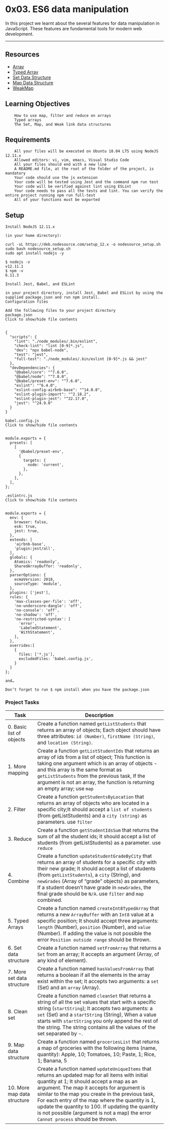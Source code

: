 # 0x03. ES6 data manipulation
In this project we learnt about the several features for data manipulation in JavaScript. These features are fundamental tools for modern web development.

---

## Resources
- [Array](https://intranet.alxswe.com/rltoken/bcXqK1IaIHtrZ45sv0RxsQ)
- [Typed Array](https://intranet.alxswe.com/rltoken/YZ5RtzAPTaWtF00MYbXuVw)
- [Set Data Structure](https://intranet.alxswe.com/rltoken/Ch8vq39y9QnlTMr8CymgEg)
- [Map Data Structure](https://intranet.alxswe.com/rltoken/W29MV3f8Ii4HmeJSALNIpw)
- [WeakMap](https://intranet.alxswe.com/rltoken/pSetFVFeIR660GPE0flPdg)

## Learning Objectives
```
    How to use map, filter and reduce on arrays
    Typed arrays
    The Set, Map, and Weak link data structures
```

## Requirements
```
    All your files will be executed on Ubuntu 18.04 LTS using NodeJS 12.11.x
    Allowed editors: vi, vim, emacs, Visual Studio Code
    All your files should end with a new line
    A README.md file, at the root of the folder of the project, is mandatory
    Your code should use the js extension
    Your code will be tested using Jest and the command npm run test
    Your code will be verified against lint using ESLint
    Your code needs to pass all the tests and lint. You can verify the entire project running npm run full-test
    All of your functions must be exported
```

## Setup
```
Install NodeJS 12.11.x

(in your home directory):

curl -sL https://deb.nodesource.com/setup_12.x -o nodesource_setup.sh
sudo bash nodesource_setup.sh
sudo apt install nodejs -y

$ nodejs -v
v12.11.1
$ npm -v
6.11.3

Install Jest, Babel, and ESLint

in your project directory, install Jest, Babel and ESList by using the supplied package.json and run npm install.
Configuration files

Add the following files to your project directory
package.json
Click to show/hide file contents


{
  "scripts": {
    "lint": "./node_modules/.bin/eslint",
    "check-lint": "lint [0-9]*.js",
    "dev": "npx babel-node",
    "test": "jest",
    "full-test": "./node_modules/.bin/eslint [0-9]*.js && jest"
  },
  "devDependencies": {
    "@babel/core": "^7.6.0",
    "@babel/node": "^7.8.0",
    "@babel/preset-env": "^7.6.0",
    "eslint": "^6.4.0",
    "eslint-config-airbnb-base": "^14.0.0",
    "eslint-plugin-import": "^2.18.2",
    "eslint-plugin-jest": "^22.17.0",
    "jest": "^24.9.0"
  }
}

babel.config.js
Click to show/hide file contents


module.exports = {
  presets: [
    [
      '@babel/preset-env',
      {
        targets: {
          node: 'current',
        },
      },
    ],
  ],
};

.eslintrc.js
Click to show/hide file contents


module.exports = {
  env: {
    browser: false,
    es6: true,
    jest: true,
  },
  extends: [
    'airbnb-base',
    'plugin:jest/all',
  ],
  globals: {
    Atomics: 'readonly',
    SharedArrayBuffer: 'readonly',
  },
  parserOptions: {
    ecmaVersion: 2018,
    sourceType: 'module',
  },
  plugins: ['jest'],
  rules: {
    'max-classes-per-file': 'off',
    'no-underscore-dangle': 'off',
    'no-console': 'off',
    'no-shadow': 'off',
    'no-restricted-syntax': [
      'error',
      'LabeledStatement',
      'WithStatement',
    ],
  },
  overrides:[
    {
      files: ['*.js'],
      excludedFiles: 'babel.config.js',
    }
  ]
};

and…

Don’t forget to run $ npm install when you have the package.json
```

### Project Tasks
| Task | Description |
| ---- | ----------- |
| 0. Basic list of objects | Create a function named `getListStudents` that returns an array of objects; Each object should have three attributes: `id (Number)`, `firstName (String)`, and `location (String)`. |
| 1. More mapping | Create a function `getListStudentIds` that returns an array of ids from a list of object; This function is taking one argument which is an array of objects - and this array is the same format as `getListStudents` from the previous task, If the argument is not an array, the function is returning an empty array; use `map` |
| 2. Filter | Create a function `getStudentsByLocation` that returns an array of objects who are located in a specific city;It should accept a `list of students` (from getListStudents) and a `city (string)` as parameters. use `filter` |
| 3. Reduce | Create a function `getStudentIdsSum` that returns the sum of all the student ids; It should accept a list of students (from getListStudents) as a parameter. use `reduce` |
| 4. Combine | Create a function `updateStudentGradeByCity` that returns an array of students for a specific city with their new grade; It should accept a list of students (from `getListStudents`), a `city` (String), and `newGrades` (Array of “grade” objects) as parameters, If a student doesn’t have grade in `newGrades`, the final grade should be `N/A`. use `filter` and `map` combined. |
| 5. Typed Arrays | Create a function named `createInt8TypedArray` that returns a new `ArrayBuffer` with an `Int8` value at a specific position; It should accept three arguments: `length` (Number), `position` (Number), and `value` (Number). If adding the value is not possible the error `Position outside range` should be thrown. |
|  6. Set data structure | Create a function named `setFromArray` that returns a `Set` from an array; It accepts an argument (Array, of any kind of element). |
| 7. More set data structure | Create a function named `hasValuesFromArray` that returns a boolean if all the elements in the array exist within the set; It accepts two arguments: a `set` (Set) and an `array` (Array). |
| 8. Clean set | Create a function named `cleanSet` that returns a string of all the set values that start with a specific string (`startString`); It accepts two arguments: a `set` (Set) and a `startString` (String), When a value starts with `startString` you only append the rest of the string. The string contains all the values of the set separated by -. |
| 9. Map data structure | Create a function named `groceriesList` that returns a map of groceries with the following items (name, quantity): Apple, 10; Tomatoes, 10; Paste, 1; Rice, 1; Banana, 5 |
| 10. More map data structure | Create a function named `updateUniqueItems` that returns an updated map for all items with initial quantity at 1; It should accept a map as an argument. The map it accepts for argument is similar to the map you create in the previous task, For each entry of the map where the quantity is 1, update the quantity to 100. If updating the quantity is not possible (argument is not a map) the error `Cannot process` should be thrown. |
